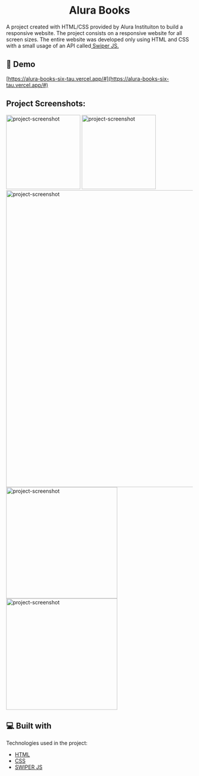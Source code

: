<h1 align="center" id="title">Alura Books</h1>

<p id="description">A project created with HTML/CSS provided by Alura Instituiton to build a responsive website. The project consists on a responsive website for all screen sizes. The entire website was developed only using HTML and CSS with a small usage of an API called<a href=""https://swiperjs.com""> Swiper JS.</a></p>

<h2>🚀 Demo</h2>

[https://alura-books-six-tau.vercel.app/#](https://alura-books-six-tau.vercel.app/#)

<h2>Project Screenshots:</h2>

<img src="https://i.imgur.com/55ME1zq.jpg" alt="project-screenshot" width="200" height="200/">

<img src="https://i.imgur.com/X9WxgoN.jpg" alt="project-screenshot" width="200" height="200/">

<img src="https://i.imgur.com/wXamO14.jpg" alt="project-screenshot" width="800" height="800/">

<img src="https://i.imgur.com/TpHhyOy.jpg" alt="project-screenshot" width="300" height="300/">

<img src="https://i.imgur.com/RyjS7cb.jpg" alt="project-screenshot" width="300" height="300/">

  
  
<h2>💻 Built with</h2>

Technologies used in the project:

* <a href="https://html.com">HTML</a>
*  <a href="https://developer.mozilla.org/en-US/docs/Web/CSS">CSS</a>
*  <a href="https://swiperjs.com">SWIPER JS</a> 

